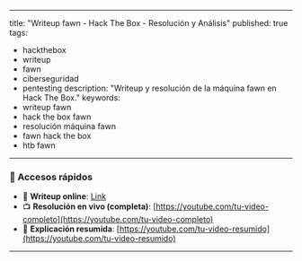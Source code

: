 


---
title: "Writeup fawn - Hack The Box - Resolución y Análisis"
published: true
tags:
  - hackthebox
  - writeup
  - fawn
  - ciberseguridad
  - pentesting
description: "Writeup y resolución de la máquina fawn en Hack The Box."
keywords:
  - writeup fawn
  - hack the box fawn
  - resolución máquina fawn
  - fawn hack the box
  - htb fawn
---

### 🔗 Accesos rápidos

- 📄 **Writeup online**: [Link](https://bunzopy.github.io/writeups-apuntes/fawn)
- 📺 **Resolución en vivo (completa)**: [https://youtube.com/tu-video-completo](https://youtube.com/tu-video-completo)
- 🧠 **Explicación resumida**: [https://youtube.com/tu-video-resumido](https://youtube.com/tu-video-resumido)

---
